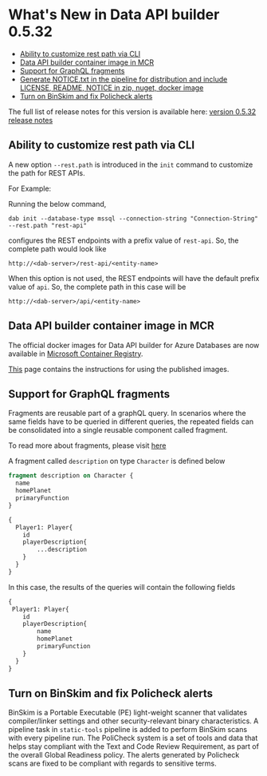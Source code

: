 # What's New in Data API builder 0.5.32

- [Ability to customize rest path via CLI](./whats-new-0.5.32.md#customize-rest-path-cli)
- [Data API builder container image in MCR ](./whats-new-0.5.32.md#container-image-in-mcr)
- [Support for GraphQL fragments](./whats-new-0.5.32.md#grapql-fragments-support)
- [Generate NOTICE.txt in the pipeline for distribution and include LICENSE, README, NOTICE in zip, nuget, docker image](./whats-new-0.5.32.md#notice-license-readme-in-binaries-and-container-image)
- [Turn on BinSkim and fix Policheck alerts](./whats-new-0.5.32.md#turn-on-binskim-fix-policheck)

The full list of release notes for this version is available here: [version 0.5.32 release notes](https://github.com/Azure/data-api-builder/releases/tag/v0.5.32-beta)


## Ability to customize rest path via CLI

A new option `--rest.path` is introduced in the `init` command to customize the path for REST APIs. 

For Example:

Running the below command,

```text
dab init --database-type mssql --connection-string "Connection-String" --rest.path "rest-api" 
```

configures the REST endpoints with a prefix value of `rest-api`. So, the complete path would look like 

`http://<dab-server>/rest-api/<entity-name>`

When this option is not used, the REST endpoints will have the default prefix value of `api`. So, the complete path in this case will be

`http://<dab-server>/api/<entity-name>`

## Data API builder container image in MCR

The official docker images for Data API builder for Azure Databases are now available in [Microsoft Container Registry](https://mcr.microsoft.com/en-us/product/azure-databases/data-api-builder/tags).

[This](https://mcr.microsoft.com/en-us/product/azure-databases/data-api-builder/about) page contains the instructions for using the published images.

## Support for GraphQL fragments

Fragments are reusable part of a graphQL query. In scenarios where the same fields have to be queried in different queries, the repeated fields can be consolidated into a single reusable component called fragment. 

To read more about fragments, please visit [here](https://graphql.org/learn/queries/)


A fragment called `description` on type `Character` is defined below

```graphql
fragment description on Character {
  name
  homePlanet
  primaryFunction
}
```

```graphql
{
  Player1: Player{
    id
    playerDescription{
        ...description
    }
  }
}
```
In this case, the results of the queries will contain the following fields

```graphql
{
 Player1: Player{
    id
    playerDescription{
        name
        homePlanet
        primaryFunction
    }
  }   
}
```


## Turn on BinSkim and fix Policheck alerts

BinSkim is a Portable Executable (PE) light-weight scanner that validates compiler/linker settings and other security-relevant binary characteristics. A pipeline task in `static-tools` pipeline is added to perform BinSkim scans with every pipeline run. The PoliCheck system is a set of tools and data that helps stay compliant with the Text and Code Review Requirement, as part of the overall Global Readiness policy. The alerts generated by Policheck scans are fixed to be compliant with regards to sensitive terms.
